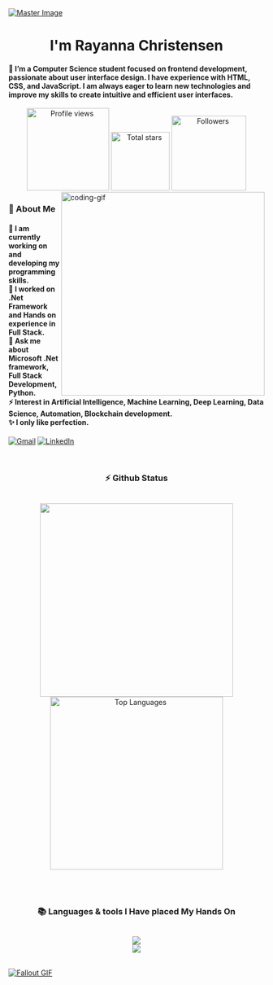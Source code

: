 <!--
<div align="center">
  <a href="#">
    <img 
      width="100%" 
      src="https://capsule-render.vercel.app/api?type=waving&color=FFA500&height=120&section=header&text=&fontSize=30&fontColor=000000&animation=twinkling"
    />
  </a>
  <br>
-->

<!--
<p align="center">
  <img 
    src="https://capsule-render.vercel.app/api?type=waving&color=FFD700&height=80&section=footer"
    width="100%" 
  />
</p>
-->

<!-- MasterHead -->
<a href="https://github.com/raychr">
  <img src="[https://github.com/raychr/raychr/blob/main/master.png](https://github.com/raychr/raychr/blob/main/img/master.jpg)" alt="Master Image" style="width:auto; height:auto"/>
</a>

<!-- Greeting -->
</h1>
<h1 align="center">I'm Rayanna Christensen</h1>

<h4 align="left">🌟 I’m a Computer Science student focused on frontend development, passionate about user interface design. I have experience with HTML, CSS, and JavaScript. I am always eager to learn new technologies and improve my skills to create intuitive and efficient user interfaces.</h4>

<div align="center">
<a href="https://github.com/raychr">
  <img width="162px" 
       src="https://komarev.com/ghpvc/?username=raychr&label=Profile%20views&color=318CE7&style=for-the-badge" 
       alt="Profile views" /></a>
<a href="https://api.github-star-counter.workers.dev/user/raychr">
  <img width="115px" 
       alt="Total stars" 
       title="Total stars on GitHub" 
       src="https://custom-icon-badges.herokuapp.com/badge/dynamic/json?logo=star&color=318CE7&labelColor=505050&label=Stars&style=for-the-badge&query=%24.stars&url=https://api.github-star-counter.workers.dev/user/raychr" /></a>
<a href="https://github.com/raychr?tab=followers">
  <img width="147px" 
       alt="Followers" 
       title="Follow me on GitHub" 
       src="https://custom-icon-badges.herokuapp.com/github/followers/raychr?color=318CE7&labelColor=505050&style=for-the-badge&logo=person-add&label=Followers&logoColor=white" /></a>
</div>

<img align="right" alt="coding-gif" width="400" src="MultipleFiles/gif.gif">

<!-- about me -->
<h3 align="left">💫 About Me</h3>

<h4> 
  🌱 I am currently working on and developing my programming skills.</br>
 🔭 I worked on .Net Framework and Hands on experience in Full Stack.</br>
 💬 Ask me about Microsoft .Net framework, Full Stack Development, Python.</br>
 ⚡ Interest in Artificial Intelligence, Machine Learning, Deep Learning, Data Science, Automation, Blockchain development.</br>
 ✨ I only like perfection.</h4> 
<div align="left"> 

  <a href="mailto:christensenrayanna@gmail.com"><img src="https://img.shields.io/badge/Gmail-333333?style=for-the-badge&logo=gmail&logoColor=red" alt="Gmail" /></a> 
  <a href="https://www.linkedin.com/in/rayannachris" target="_blank"><img src="https://img.shields.io/badge/LinkedIn-0077B5?style=for-the-badge&logo=linkedin&logoColor=white" alt="LinkedIn" /></a> 
</div>

<br/>

<!-- git stat-->
<h3 align="center">⚡ Github Status</h3>
<br>
<div align="center">
<img width="380" src="https://github-readme-stats.vercel.app/api?username=raychr&count_private=true&show_icons=true&theme=default&rank_icon=github&border_radius=10"/>

  <img width="340" src="https://github-readme-stats.vercel.app/api/top-langs/?username=raychr&theme=default&hide_border=false&include_all_commits=false&count_private=false&layout=compact" alt="Top Languages">
</div>

<br/><br/>

<!-- lang-->
<h3 align="center">📚 Languages & tools I Have placed My Hands On </h3>

<br/>

<div align="center">
  <img src="https://skillicons.dev/icons?i=nodejs,html,css,vscode,github,git,notion" /><br>
  <img src="https://skillicons.dev/icons?i=c,python,javascript,mysql,postgresql,figma" /><br>
</div>

<br/>

<!-- ending-->
<a href="https://github.com/raychr/Wall-E-Desk/blob/main/green.gif"><img src="https://github.com/raychr/Wall-E-Desk/blob/main/Pixel-Art-2/green.gif" alt="Fallout GIF" style="width:auto; height:auto"/></a>

<img src="https://www.animatedimages.org/data/media/562/animated-line-image-0184.gif" width="1920" height=0.4/>
